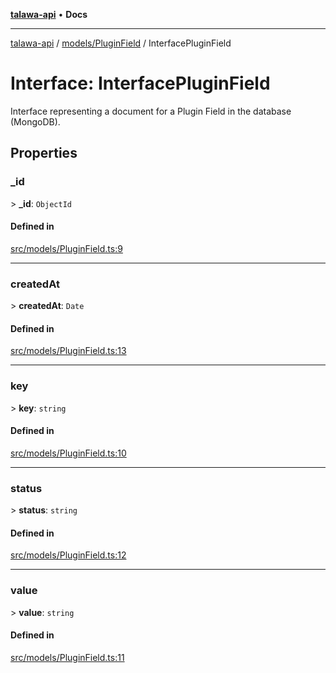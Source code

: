 [**talawa-api**](../../../README.md) • **Docs**

***

[talawa-api](../../../modules.md) / [models/PluginField](../README.md) / InterfacePluginField

# Interface: InterfacePluginField

Interface representing a document for a Plugin Field in the database (MongoDB).

## Properties

### \_id

\> **\_id**: `ObjectId`

#### Defined in

[src/models/PluginField.ts:9](https://github.com/PalisadoesFoundation/talawa-api/blob/92443bb6a5ff3ed66457149a509401986a82e570/src/models/PluginField.ts#L9)

***

### createdAt

\> **createdAt**: `Date`

#### Defined in

[src/models/PluginField.ts:13](https://github.com/PalisadoesFoundation/talawa-api/blob/92443bb6a5ff3ed66457149a509401986a82e570/src/models/PluginField.ts#L13)

***

### key

\> **key**: `string`

#### Defined in

[src/models/PluginField.ts:10](https://github.com/PalisadoesFoundation/talawa-api/blob/92443bb6a5ff3ed66457149a509401986a82e570/src/models/PluginField.ts#L10)

***

### status

\> **status**: `string`

#### Defined in

[src/models/PluginField.ts:12](https://github.com/PalisadoesFoundation/talawa-api/blob/92443bb6a5ff3ed66457149a509401986a82e570/src/models/PluginField.ts#L12)

***

### value

\> **value**: `string`

#### Defined in

[src/models/PluginField.ts:11](https://github.com/PalisadoesFoundation/talawa-api/blob/92443bb6a5ff3ed66457149a509401986a82e570/src/models/PluginField.ts#L11)
